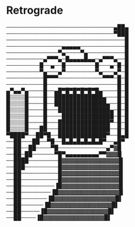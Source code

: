 # Retrograde

─────────────────────────────▄██▄
─────────────────────────────▀███
────────────────────────────────█
───────────────▄▄▄▄▄────────────█
──────────────▀▄────▀▄──────────█
──────────▄▀▀▀▄─█▄▄▄▄█▄▄─▄▀▀▀▄──█
─────────█──▄──█────────█───▄─█─█
─────────▀▄───▄▀────────▀▄───▄▀─█
──────────█▀▀▀────────────▀▀▀─█─█
──────────█───────────────────█─█
▄▀▄▄▀▄────█──▄█▀█▀█▀█▀█▀█▄────█─█
█▒▒▒▒█────█──█████████████▄───█─█
█▒▒▒▒█────█──██████████████▄──█─█
█▒▒▒▒█────█───██████████████▄─█─█
█▒▒▒▒█────█────██████████████─█─█
█▒▒▒▒█────█───██████████████▀─█─█
█▒▒▒▒█───██───██████████████──█─█
▀████▀──██▀█──█████████████▀──█▄█
──██───██──▀█──█▄█▄█▄█▄█▄█▀──▄█▀
──██──██────▀█─────────────▄▀▓█
──██─██──────▀█▀▄▄▄▄▄▄▄▄▄▀▀▓▓▓█
──████────────█▓▓▓▓▓▓▓▓▓▓▓▓▓▓▓█
──███─────────█▓▓▓▓▓▓▓▓▓▓▓▓▓▓▓█
──██──────────█▓▓▓▓▓▓▓▓▓▓▓▓▓▓▓█
──██──────────█▓▓▓▓▓▓▓▓▓▓▓▓▓▓▓█
──██─────────▐█▓▓▓▓▓▓▓▓▓▓▓▓▓▓▓█
──██────────▐█▓▓▓▓▓▓▓▓▓▓▓▓▓▓▓▓█
──██───────▐█▓▓▓▓▓▓▓▓▓▓▓▓▓▓▓▓█▌
──██──────▐█▓▓▓▓▓▓▓▓▓▓▓▓▓▓▓▓█▌
──██─────▐█▓▓▓▓▓▓▓▓▓▓▓▓▓▓▓▓█▌
──██────▐█▓▓▓▓▓▓▓▓▓▓▓▓▓▓▓▓█▌
